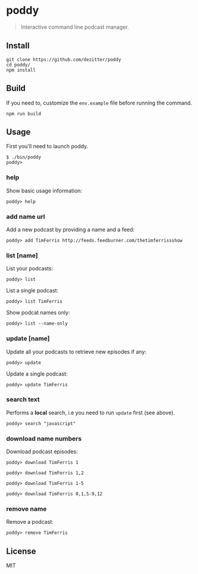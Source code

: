 # poddy

> Interactive command line podcast manager.

## Install

```shell
git clone https://github.com/dezitter/poddy
cd poddy/
npm install
```

## Build

If you need to, customize the `env.example` file before running the command.

```shell
npm run build
```

## Usage

First you'll need to launch poddy.

```shell
$ ./bin/poddy
poddy>
```

### help

Show basic usage information:

```shell
poddy> help
```

### add name url

Add a new podcast by providing a name and a feed:

```shell
poddy> add TimFerris http://feeds.feedburner.com/thetimferrissshow
```

### list [name]

List your podcasts:

```shell
poddy> list
```

List a single podcast:

```shell
poddy> list TimFerris
```

Show podcat names only:

```shell
poddy> list --name-only
```

### update [name]

Update all your podcasts to retrieve new episodes if any:

```shell
poddy> update
```

Update a single podcast:

```shell
poddy> update TimFerris
```

### search text

Performs a **local** search, i.e you need to run `update` first (see above).


```shell
poddy> search "javascript"
```

### download name numbers

Download podcast episodes:

```shell
poddy> download TimFerris 1
```

```shell
poddy> download TimFerris 1,2
```

```shell
poddy> download TimFerris 1-5
```

```shell
poddy> download TimFerris 0,1,5-9,12
```

### remove name

Remove a podcast:

```shell
poddy> remove TimFerris
```

## License

MIT
